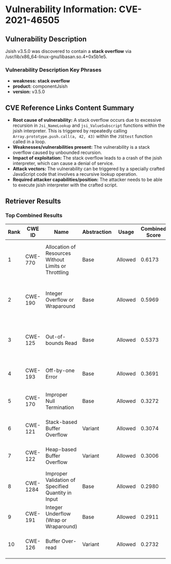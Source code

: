 # Vulnerability Information: CVE-2021-46505

## Vulnerability Description
Jsish v3.5.0 was discovered to contain a **stack overflow** via /usr/lib/x86_64-linux-gnu/libasan.so.4+0x5b1e5.

### Vulnerability Description Key Phrases
- **weakness:** **stack overflow**
- **product:** componentJsish
- **version:** v3.5.0

## CVE Reference Links Content Summary
- **Root cause of vulnerability:** A stack overflow occurs due to excessive recursion in `Jsi_NameLookup` and `jsi_ValueSubscript` functions within the jsish interpreter. This is triggered by repeatedly calling `Array.prototype.push.call(a, 42, 43)` within the `JSEtest` function called in a loop.
- **Weaknesses/vulnerabilities present:** The vulnerability is a stack overflow caused by unbounded recursion.
- **Impact of exploitation:** The stack overflow leads to a crash of the jsish interpreter, which can cause a denial of service.
- **Attack vectors:** The vulnerability can be triggered by a specially crafted JavaScript code that involves a recursive lookup operation.
- **Required attacker capabilities/position:** The attacker needs to be able to execute jsish interpreter with the crafted script.

## Retriever Results

### Top Combined Results

| Rank | CWE ID | Name | Abstraction | Usage | Combined Score | Retrievers | Individual Scores |
|------|--------|------|-------------|-------|---------------|------------|-------------------|
| 1 | CWE-770 | Allocation of Resources Without Limits or Throttling | Base | Allowed | 0.6173 | dense, sparse, graph | dense: 0.522, sparse: 0.073, graph: 0.878 |
| 2 | CWE-190 | Integer Overflow or Wraparound | Base | Allowed | 0.5969 | dense, sparse, graph | dense: 0.537, sparse: 0.071, graph: 0.803 |
| 3 | CWE-125 | Out-of-bounds Read | Base | Allowed | 0.5373 | dense, sparse, graph | dense: 0.486, sparse: 0.087, graph: 0.683 |
| 4 | CWE-193 | Off-by-one Error | Base | Allowed | 0.3691 | sparse, graph | sparse: 0.087, graph: 0.893 |
| 5 | CWE-170 | Improper Null Termination | Base | Allowed | 0.3272 | sparse, graph | sparse: 0.079, graph: 0.789 |
| 6 | CWE-121 | Stack-based Buffer Overflow | Variant | Allowed | 0.3074 | dense, sparse | dense: 0.550, sparse: 0.101 |
| 7 | CWE-122 | Heap-based Buffer Overflow | Variant | Allowed | 0.3006 | dense, sparse | dense: 0.539, sparse: 0.098 |
| 8 | CWE-1284 | Improper Validation of Specified Quantity in Input | Base | Allowed | 0.2980 | dense, sparse | dense: 0.513, sparse: 0.072 |
| 9 | CWE-191 | Integer Underflow (Wrap or Wraparound) | Base | Allowed | 0.2911 | dense, sparse | dense: 0.502, sparse: 0.070 |
| 10 | CWE-126 | Buffer Over-read | Variant | Allowed | 0.2732 | dense, sparse | dense: 0.515, sparse: 0.067 |

